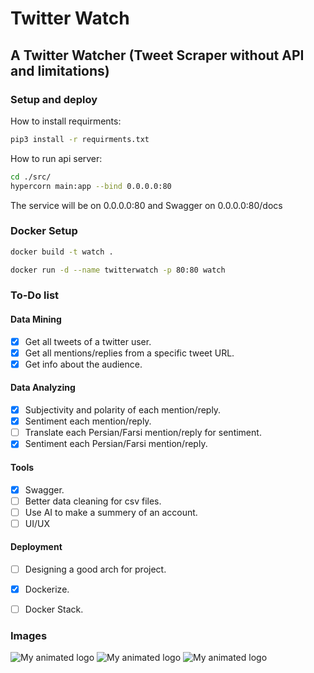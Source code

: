 # Twitter Watch

## A Twitter Watcher (Tweet Scraper without API and limitations)

### Setup and deploy
How to install requirments:

```bash
pip3 install -r requirments.txt
```

How to run api server:

```bash
cd ./src/
hypercorn main:app --bind 0.0.0.0:80
```

The service will be on 0.0.0.0:80 and Swagger on 0.0.0.0:80/docs

### Docker Setup 

```bash
docker build -t watch .
```

```bash
docker run -d --name twitterwatch -p 80:80 watch
```

### To-Do list
#### Data Mining

- [x] Get all tweets of a twitter user.
- [x] Get all mentions/replies from a specific tweet URL.
- [x] Get info about the audience.

#### Data Analyzing

- [x] Subjectivity and polarity of each mention/reply.
- [x] Sentiment each mention/reply.
- [ ] Translate each Persian/Farsi mention/reply for sentiment.
- [x] Sentiment each Persian/Farsi mention/reply.

#### Tools

- [x] Swagger.
- [ ] Better data cleaning for csv files.
- [ ] Use AI to make a summery of an account.
- [ ] UI/UX

#### Deployment

- [ ] Designing a good arch for project.
- [x] Dockerize.
- [ ] Docker Stack.


### Images
![My animated logo](assets/1.png)
![My animated logo](assets/2.png)
![My animated logo](assets/3.png)

